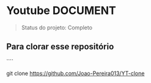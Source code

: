 <h1>Youtube DOCUMENT</h1>


>Status do projeto: Completo

<h2>Para clorar esse repositório</h2>
````

git clone https://github.com/Joao-Pereira013/YT-clone

````